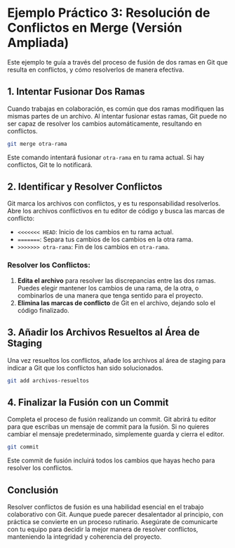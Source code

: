 # Ejemplo Práctico 3: Resolución de Conflictos en Merge (Versión Ampliada)

Este ejemplo te guía a través del proceso de fusión de dos ramas en Git que resulta en conflictos, y cómo resolverlos de manera efectiva.

## 1. Intentar Fusionar Dos Ramas

Cuando trabajas en colaboración, es común que dos ramas modifiquen las mismas partes de un archivo. Al intentar fusionar estas ramas, Git puede no ser capaz de resolver los cambios automáticamente, resultando en conflictos.

```bash
git merge otra-rama
```

Este comando intentará fusionar `otra-rama` en tu rama actual. Si hay conflictos, Git te lo notificará.

## 2. Identificar y Resolver Conflictos

Git marca los archivos con conflictos, y es tu responsabilidad resolverlos. Abre los archivos conflictivos en tu editor de código y busca las marcas de conflicto:

- `<<<<<<< HEAD`: Inicio de los cambios en tu rama actual.
- `=======`: Separa tus cambios de los cambios en la otra rama.
- `>>>>>>> otra-rama`: Fin de los cambios en `otra-rama`.

### Resolver los Conflictos:

1. **Edita el archivo** para resolver las discrepancias entre las dos ramas. Puedes elegir mantener los cambios de una rama, de la otra, o combinarlos de una manera que tenga sentido para el proyecto.
2. **Elimina las marcas de conflicto** de Git en el archivo, dejando solo el código finalizado.

## 3. Añadir los Archivos Resueltos al Área de Staging

Una vez resueltos los conflictos, añade los archivos al área de staging para indicar a Git que los conflictos han sido solucionados.

```bash
git add archivos-resueltos
```

## 4. Finalizar la Fusión con un Commit

Completa el proceso de fusión realizando un commit. Git abrirá tu editor para que escribas un mensaje de commit para la fusión. Si no quieres cambiar el mensaje predeterminado, simplemente guarda y cierra el editor.

```bash
git commit
```

Este commit de fusión incluirá todos los cambios que hayas hecho para resolver los conflictos.

## Conclusión

Resolver conflictos de fusión es una habilidad esencial en el trabajo colaborativo con Git. Aunque puede parecer desalentador al principio, con práctica se convierte en un proceso rutinario. Asegúrate de comunicarte con tu equipo para decidir la mejor manera de resolver conflictos, manteniendo la integridad y coherencia del proyecto.
